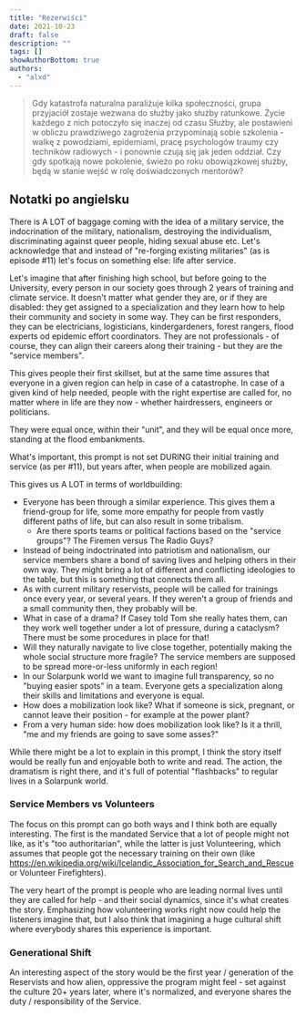 ```yaml
---
title: "Rezerwiści"
date: 2021-10-23
draft: false
description: ""
tags: []
showAuthorBottom: true
authors:
  - "alxd"
---
```


> Gdy katastrofa naturalna paraliżuje kilka społeczności, grupa przyjaciół zostaje wezwana do służby jako służby ratunkowe. Życie każdego z nich potoczyło się inaczej od czasu Służby, ale postawieni w obliczu prawdziwego zagrożenia przypominają sobie szkolenia - walkę z powodziami, epidemiami, pracę psychologów traumy czy techników radiowych - i ponownie czują się jak jeden oddział. Czy gdy spotkają nowe pokolenie, świeżo po roku obowiązkowej służby, będą w stanie wejść w rolę doświadczonych mentorów?

## Notatki po angielsku

There is A LOT of baggage coming with the idea of a military service, the indocrination of the military, nationalism, destroying the individualism, discriminating against queer people, hiding sexual abuse etc. Let's acknowledge that and instead of "re-forging existing militaries" (as is episode #11) let's focus on something else: life after service.

Let's imagine that after finishing high school, but before going to the University, every person in our society goes through 2 years of training and climate service. It doesn't matter what gender they are, or if they are disabled: they get assigned to a specialization and they learn how to help their community and society in some way. They can be first responders, they can be electricians, logisticians, kindergardeners, forest rangers, flood experts od epidemic effort coordinators. They are not professionals - of course, they can align their careers along their training - but they are the "service members".

This gives people their first skillset, but at the same time assures that everyone in a given region can help in case of a catastrophe. In case of a given kind of help needed, people with the right expertise are called for, no matter where in life are they now - whether hairdressers, engineers or politicians.

They were equal once, within their "unit", and they will be equal once more, standing at the flood embankments.

What's important, this prompt is not set DURING their initial training and service (as per #11), but years after, when people are mobilized again.

This gives us A LOT in terms of worldbuilding:

- Everyone has been through a similar experience. This gives them a friend-group for life, some more empathy for people from vastly different paths of life, but can also result in some tribalism.
  - Are there sports teams or political factions based on the "service groups"? The Firemen versus The Radio Guys?
- Instead of being indoctrinated into patriotism and nationalism, our service members share a bond of saving lives and helping others in their own way. They might bring a lot of different and conflicting ideologies to the table, but this is something that connects them all.
- As with current military reservists, people will be called for trainings once every year, or several years. If they weren't a group of friends and a small community then, they probably will be.
- What in case of a drama? If Casey told Tom she really hates them, can they work well together under a lot of pressure, during a cataclysm? There must be some procedures in place for that!
- Will they naturally navigate to live close together, potentially making the whole social structure more fragile? The service members are supposed to be spread more-or-less uniformly in each region!
- In our Solarpunk world we want to imagine full transparency, so no "buying easier spots" in a team. Everyone gets a specialization along their skills and limitations and everyone is equal.
- How does a mobilization look like? What if someone is sick, pregnant, or cannot leave their position - for example at the power plant?
- From a very human side: how does mobilization look like? Is it a thrill, "me and my friends are going to save some asses?"

While there might be a lot to explain in this prompt, I think the story itself would be really fun and enjoyable both to write and read. The action, the dramatism is right there, and it's full of potential "flashbacks" to regular lives in a Solarpunk world.

### Service Members vs Volunteers

The focus on this prompt can go both ways and I think both are equally interesting. The first is the mandated Service that a lot of people might not like, as it's "too authoritarian", while the latter is just Volunteering, which assumes that people got the necessary training on their own (like https://en.wikipedia.org/wiki/Icelandic_Association_for_Search_and_Rescue or Volunteer Firefighters).

The very heart of the prompt is people who are leading normal lives until they are called for help - and their social dynamics, since it's what creates the story. Emphasizing how volunteering works right now could help the listeners imagine that, but I also think that imagining a huge cultural shift where everybody shares this experience is important.

### Generational Shift

An interesting aspect of the story would be the first year / generation of the Reservists and how alien, oppressive the program might feel - set against the culture 20+ years later, where it's normalized, and everyone shares the duty / responsibility of the Service.